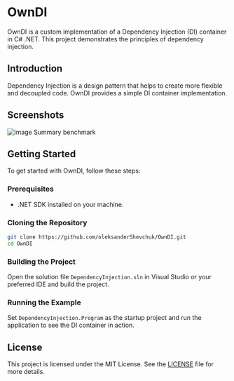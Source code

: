 # OwnDI

OwnDI is a custom implementation of a Dependency Injection (DI) container in C# .NET. This project demonstrates the principles of dependency injection.

## Introduction

Dependency Injection is a design pattern that helps to create more flexible and decoupled code. OwnDI provides a simple DI container implementation.

## Screenshots
![image](https://github.com/user-attachments/assets/824d6642-dde5-4452-9048-e73c6d97f781)
Summary benchmark

## Getting Started

To get started with OwnDI, follow these steps:

### Prerequisites

- .NET SDK installed on your machine.

### Cloning the Repository

```bash
git clone https://github.com/oleksanderShevchuk/OwnDI.git
cd OwnDI
```

### Building the Project

Open the solution file `DependencyInjection.sln` in Visual Studio or your preferred IDE and build the project.

### Running the Example

Set `DependencyInjection.Program` as the startup project and run the application to see the DI container in action.

## License

This project is licensed under the MIT License. See the [LICENSE](LICENSE) file for more details.
